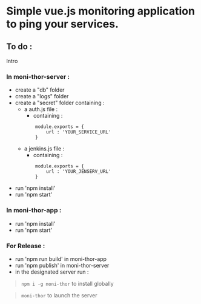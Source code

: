 # Simple vue.js monitoring application to ping your services.

## To do :
Intro
### In moni-thor-server :

- create a "db" folder
- create a "logs" folder
- create a "secret" folder containing :
    - a auth.js file :
        - containing :
        ```
            module.exports = {
                url : 'YOUR_SERVICE_URL'
            }
        ```
    - a jenkins.js file :
        - containing :
        ```
            module.exports = {
                url : 'YOUR_JENSERV_URL'
            }
        ```
- run 'npm install'
- run 'npm start'

### In moni-thor-app :
- run 'npm install'
- run 'npm start'

### For Release :
- run 'npm run build' in moni-thor-app
- run 'npm publish' in moni-thor-server
- in the designated server run : 
> ``
    npm i -g moni-thor
`` to install globally

> ``
moni-thor
`` 
to launch the server

